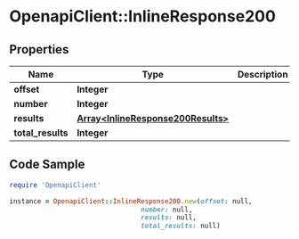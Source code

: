 # OpenapiClient::InlineResponse200

## Properties

Name | Type | Description | Notes
------------ | ------------- | ------------- | -------------
**offset** | **Integer** |  | 
**number** | **Integer** |  | 
**results** | [**Array&lt;InlineResponse200Results&gt;**](InlineResponse200Results.md) |  | 
**total_results** | **Integer** |  | 

## Code Sample

```ruby
require 'OpenapiClient'

instance = OpenapiClient::InlineResponse200.new(offset: null,
                                 number: null,
                                 results: null,
                                 total_results: null)
```


